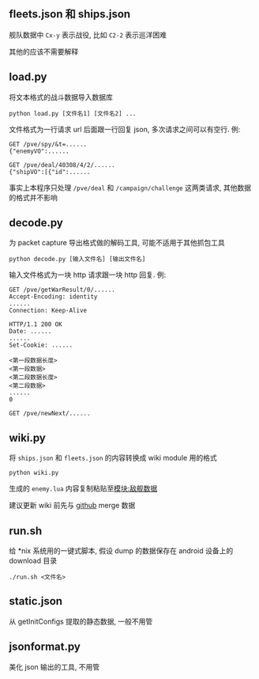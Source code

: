 ## fleets.json 和 ships.json ##

舰队数据中 `Cx-y` 表示战役, 比如 `C2-2` 表示巡洋困难

其他的应该不需要解释

## load.py ##

将文本格式的战斗数据导入数据库

    python load.py [文件名1] [文件名2] ...

文件格式为一行请求 url 后面跟一行回复 json, 多次请求之间可以有空行. 例:

    GET /pve/spy/&t=......
    {"enemyVO":......
    
    GET /pve/deal/40308/4/2/......
    {"shipVO":[{"id":......

事实上本程序只处理 `/pve/deal` 和 `/campaign/challenge` 这两类请求, 其他数据的格式并不影响

## decode.py ##

为 packet capture 导出格式做的解码工具, 可能不适用于其他抓包工具

    python decode.py [输入文件名] [输出文件名]

输入文件格式为一块 http 请求跟一块 http 回复. 例:

    GET /pve/getWarResult/0/......
    Accept-Encoding: identity
    ......
    Connection: Keep-Alive

    HTTP/1.1 200 OK
    Date: ......
    ......
    Set-Cookie: ......
    
    <第一段数据长度>
    <第一段数据>
    <第二段数据长度>
    <第二段数据>
    ......
    0
    
    GET /pve/newNext/......

## wiki.py ##

将 `ships.json` 和 `fleets.json` 的内容转换成 wiki module 用的格式

    python wiki.py

生成的 `enemy.lua` 内容复制粘贴至[模块:敌舰数据](http://www.zjsnrwiki.com/wiki/模块:敌舰数据)

建议更新 wiki 前先与 [github](https://github.com/zjsnrwiki/enemy) merge 数据

## run.sh ##

给 *nix 系统用的一键式脚本, 假设 dump 的数据保存在 android 设备上的 download 目录

    ./run.sh <文件名>

## static.json ##

从 getInitConfigs 提取的静态数据, 一般不用管

## jsonformat.py ##

美化 json 输出的工具, 不用管
